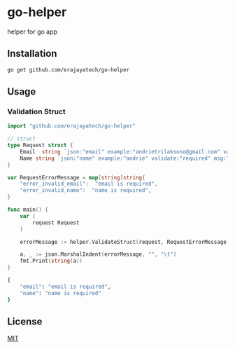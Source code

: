 # go-helper
helper for go app

## Installation

```bash
go get github.com/erajayatech/go-helper
```

## Usage

### Validation Struct
```go
import "github.com/erajayatech/go-helper"

// struct
type Request struct {
	Email  string `json:"email" example:"andrietrilaksono@gmail.com" validate:"required" msg:"error_invalid_email"`
	Name string `json:"name" example:"andrie" validate:"required" msg:"error_invalid_name"`
}

var RequestErrorMessage = map[string]string{
	"error_invalid_email":  "email is required",
	"error_invalid_name":  "name is required",
}

func main() {
    var (
        request Request
    )

    errorMessage := helper.ValidateStruct(request, RequestErrorMessage)

    a, _ := json.MarshalIndent(errorMessage, "", "\t")
	fmt.Print(string(a))
}
```

```bash
{
	"email": "email is required",
	"name": "name is required"
}
```

## License
[MIT](https://choosealicense.com/licenses/mit/)